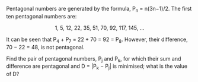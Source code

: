 Pentagonal numbers are generated by the formula, P<sub>n</sub> = n(3n−1)/2. The first ten pentagonal numbers are:

<p align="center">1, 5, 12, 22, 35, 51, 70, 92, 117, 145, ...</p>

It can be seen that P<sub>4</sub> + P<sub>7</sub> = 22 + 70 = 92 = P<sub>8</sub>. However, their difference, 70 − 22 = 48, is not pentagonal.

Find the pair of pentagonal numbers, P<sub>j</sub> and P<sub>k</sub>, for which their sum and difference are pentagonal and D = |P<sub>k</sub> − P<sub>j</sub>| is minimised; what is the value of D?